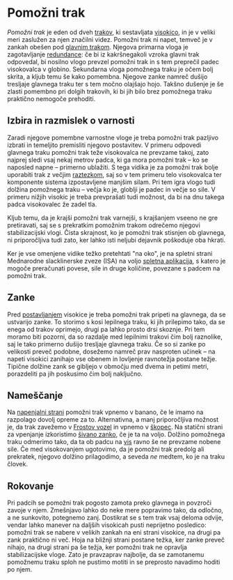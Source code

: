 # Pomožni trak

_Pomožni trak_ je eden od dveh [trakov](trak), ki sestavljata [visokico](visokica), in je v veliki meri zaslužen za njen značilni videz. Pomožni trak ni napet, temveč je v zankah obešen pod [glavnim trakom](glavni-trak). Njegova primarna vloga je zagotavljanje [redundance](redundanca): če bi iz kakršnegakoli vzroka glavni trak odpovedal, bi nosilno vlogo prevzel pomožni trak in s tem preprečil padec visokovalca v globino. Sekundarna vloga pomožnega traku je očem bolj skrita, a kljub temu še kako pomembna. Njegove zanke namreč dušijo tresljaje glavnega traku ter s tem močno olajšajo hojo. Takšno dušenje je še zlasti pomembno pri dolgih trakovih, ki bi jih bilo brez pomožnega traku praktično nemogoče prehoditi.

## Izbira in razmislek o varnosti

Zaradi njegove pomembne varnostne vloge je treba pomožni trak pazljivo izbrati in temeljito premisliti njegovo postavitev. V primeru odpovedi glavnega traku pomožni trak teže visokovalca ne prevzame takoj, zato najprej sledi vsaj nekaj metrov padca, ki ga mora pomožni trak – ko se naposled napne – primerno ublažiti. S tega vidika je za pomožni trak bolje uporabiti trak z večjim [raztezkom](raztezek), saj so v tem primeru telo visokovalca ter komponente sistema izpostavljene manjšim silam. Pri tem igra vlogo tudi dolžina pomožnega traku – večja ko je, globlji je padec in večje so sile. V primeru nižjih visokic je treba prevprašati tudi možnost, da bi na dnu takega padca visokovalec že zadel tla.

Kljub temu, da je krajši pomožni trak varnejši, s krajšanjem vseeno ne gre pretiravati, saj se s prekratkim pomožnim trakom odrečemo njegovi stabilizacijski vlogi. Čista skrajnost, ko je pomožni trak stisnjen ob glavnega, ni priporočljiva tudi zato, ker lahko isti neljubi dejavnik poškoduje oba hkrati.

Ker je vse omenjene vidike težko pretehtati "na oko", je na spletni strani Mednarodne slacklinerske zveze (ISA) na voljo [spletna aplikacija](https://data.slacklineinternational.org/safety/warnings/backup-fall/), s katero je mogoče preračunati povese, sile in druge količine, povezane s padcem na pomožni trak.

## Zanke

Pred [postavljanjem](postavljanje) visokice je treba pomožni trak pripeti na glavnega, da se ustvarijo zanke. To storimo s kosi lepilnega traku, ki jih prilepimo tako, da se enega od trakov oprimejo, drugi pa lahko prosto drsi skoznje. Pri tem moramo biti pozorni, da so razdalje med lepilnimi trakovi čim bolj raznolike, saj le tako primerno dušijo tresljaje glavnega traku. Če so si zanke po velikosti preveč podobne, dosežemo namreč prav nasproten učinek – na napeti visokici zanihajo vse obenem in lovljenje ravnotežja postane težje. Tipične dolžine zank se gibljejo v območju med dvema in petimi metri, porazdeliti pa jih poskusimo čim bolj naključno.

## Nameščanje

Na [napenjalni strani](napenjalna-stran) pomožni trak vpnemo v banano, če le imamo na razpolago dovolj opreme za to. Alternativna, a manj priporočljiva možnost je, da trak zavežemo v [Frostov vozel](frostov-vozel) in vpnemo v [škopec](skopec). Na statični strani za vpenjanje izkoristimo [šivano zanko](sivana-zanka), če je ta na voljo. Dolžino pomožnega traku odmerimo tako, da ta ob padcu na [vis](vis) ravno še ne prevzame nobene sile. Če med visokovanjem ugotovimo, da je pomožni trak predolg ali prekratek, njegovo dolžino prilagodimo, a seveda _ne_ medtem, ko je na traku človek.

## Rokovanje

Pri padcih se pomožni trak pogosto zamota preko glavnega in povzroči zavoje v njem. Zmešnjavo lahko do neke mere popravimo tako, da odločno, a ne sunkovito, potegnemo zanj. Dostikrat se s tem trak vsaj deloma odvije, vendar lahko manever na daljših visokicah pusti neprijetno posledico: pomožni trak se nabere v velikih zankah na eni strani visokice, na drugi pa zank praktično ni več. Hoja na bližnji strani postane težka, ker zanke preveč nihajo, na drugi strani pa še težja, ker pomožni trak ne opravlja stabilizacijske vloge. Zato je pravzaprav najbolje, da se zamotanemu pomožnemu traku sploh ne pustimo motiti in se preprosto navadimo hoditi po njem.
